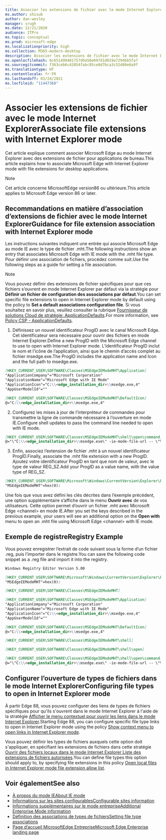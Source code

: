 ```yaml
---
title: Associer les extensions de fichier avec le mode Internet Explorer
ms.author: shisub
author: dan-wesley
manager: srugh
ms.date: 12/21/2020
audience: ITPro
ms.topic: conceptual
ms.prod: microsoft-edge
ms.localizationpriority: high
ms.collection: M365-modern-desktop
description: Associer les extensions de fichier avec le mode Internet Explorer
ms.openlocfilehash: 6c651499401757d9a58e697d1d019a7294bb5fa7
ms.sourcegitcommit: f363ceb6c42054fabc95ce8d7bca3c52d80e6a9f
ms.translationtype: HT
ms.contentlocale: fr-FR
ms.lasthandoff: 03/24/2021
ms.locfileid: "11447368"
---
```

# <a name="associate-file-extensions-with-internet-explorer-mode"></a><span data-ttu-id="76d5c-103">Associer les extensions de fichier avec le mode Internet Explorer</span><span class="sxs-lookup"><span data-stu-id="76d5c-103">Associate file extensions with Internet Explorer mode</span></span>

<span data-ttu-id="76d5c-104">Cet article explique comment associer Microsoft Edge au mode Internet Explorer avec des extensions de fichier pour applications de bureau.</span><span class="sxs-lookup"><span data-stu-id="76d5c-104">This article explains how to associate Microsoft Edge with Internet Explorer mode with file extensions for desktop applications.</span></span>

> [!NOTE]
> <span data-ttu-id="76d5c-105">Cet article concerne MicrosoftEdge version86 ou ultérieure.</span><span class="sxs-lookup"><span data-stu-id="76d5c-105">This article applies to Microsoft Edge version 86 or later.</span></span>

## <a name="guidance-for-file-extension-association-with-internet-explorer-mode"></a><span data-ttu-id="76d5c-106">Recommandations en matière d’association d’extensions de fichier avec le mode Internet Explorer</span><span class="sxs-lookup"><span data-stu-id="76d5c-106">Guidance for file extension association with Internet Explorer mode</span></span>

<span data-ttu-id="76d5c-107">Les instructions suivantes indiquent une entrée qui associe Microsoft Edge au mode IE avec le type de fichier .mht.</span><span class="sxs-lookup"><span data-stu-id="76d5c-107">The following instructions show an entry that associates Microsoft Edge with IE mode with the .mht file type.</span></span> <span data-ttu-id="76d5c-108">Pour définir une association de fichiers, procédez comme suit.</span><span class="sxs-lookup"><span data-stu-id="76d5c-108">Use the following steps as a guide for setting a file association.</span></span>

> [!NOTE]
> <span data-ttu-id="76d5c-109">Vous pouvez définir des extensions de fichier spécifiques pour que ces fichiers s’ouvrent en mode Internet Explorer par défaut via la stratégie pour **Définir un fichier de configuration des associations par défaut**.</span><span class="sxs-lookup"><span data-stu-id="76d5c-109">You can set specific file extensions to open in Internet Explorer mode by default using the policy to **Set a default associations configuration file**.</span></span> <span data-ttu-id="76d5c-110">Si vous souhaitez en savoir plus, veuillez consulter la rubrique [Fournisseur de solutions Cloud de stratégie: ApplicationDefaults](/windows/client-management/mdm/policy-csp-applicationdefaults#applicationdefaults-defaultassociationsconfiguration).</span><span class="sxs-lookup"><span data-stu-id="76d5c-110">For more information, see [Policy CSP - ApplicationDefaults](/windows/client-management/mdm/policy-csp-applicationdefaults#applicationdefaults-defaultassociationsconfiguration).</span></span>

1. <span data-ttu-id="76d5c-111">Définissez un nouvel identificateur ProgID avec le canal Microsoft Edge. Cet identificateur sera nécessaire pour ouvrir des fichiers en mode Internet Explorer.</span><span class="sxs-lookup"><span data-stu-id="76d5c-111">Define a new ProgID with the Microsoft Edge channel to use to open with Internet Explorer mode.</span></span> <span data-ttu-id="76d5c-112">L’identificateur ProgID inclut le nom et l’icône de l’application, ainsi que le chemin d’accès complet au fichier msedge.exe.</span><span class="sxs-lookup"><span data-stu-id="76d5c-112">The ProgID includes the application name and Icon and the full path to msedge.exe.</span></span>

```markdown
[HKEY_CURRENT_USER\SOFTWARE\Classes\MSEdgeIEModeMHT\Application]
"ApplicationCompany"="Microsoft Corporation"
"ApplicationName"="Microsoft Edge with IE Mode"
"ApplicationIcon"="C:\\<edge_installation_dir>\\msedge.exe,4"
"AppUserModelId"=""
```

```markdown
[HKEY_CURRENT_USER\SOFTWARE\Classes\MSEdgeIEModeMHT\DefaultIcon]
@="C:\\<edge_installation_dir>\\msedge.exe,4"
```

2. <span data-ttu-id="76d5c-113">Configurez les mises à jour de l’interpréteur de commandes pour transmettre la ligne de commande nécessaire à l’ouverture en mode IE.</span><span class="sxs-lookup"><span data-stu-id="76d5c-113">Configure shell updates to pass the command line needed to open with IE mode.</span></span>

```markdown
[HKEY_CURRENT_USER\SOFTWARE\Classes\MSEdgeIEModeMHT\shell\open\command]
@="\"C:\\<edge_installation_dir>\\msedge.exe\" -ie-mode-file-url -- \"%1\""
```

3. <span data-ttu-id="76d5c-114">Enfin, associez l’extension de fichier .mht à un nouvel identificateur ProgID.</span><span class="sxs-lookup"><span data-stu-id="76d5c-114">Finally, associate the .mht file extension with a new ProgID.</span></span> <span data-ttu-id="76d5c-115">Ajoutez votre identificateur ProgID en tant que nom de valeur, avec le type de valeur REG_SZ.</span><span class="sxs-lookup"><span data-stu-id="76d5c-115">Add your ProgID as a value name, with the value type of REG_SZ.</span></span>

```markdown
[HKEY_CURRENT_USER\SOFTWARE\Microsoft\Windows\CurrentVersion\Explorer\FileExts\.mht\OpenWithProgids]
"MSEdgeIEModeMHT"=hex(0):
```

<span data-ttu-id="76d5c-116">Une fois que vous avez défini les clés décrites dans l’exemple précédent, une option supplémentaire s’affiche dans le menu **Ouvrir avec** de vos utilisateurs. Cette option permet d’ouvrir un fichier .mht avec Microsoft Edge \<channel\> en mode IE.</span><span class="sxs-lookup"><span data-stu-id="76d5c-116">After you set the keys described in the previous example, your users will see an additional option on the **Open with** menu to open an .mht file using Microsoft Edge \<channel\> with IE mode.</span></span>

## <a name="registry-example"></a><span data-ttu-id="76d5c-117">Exemple de registre</span><span class="sxs-lookup"><span data-stu-id="76d5c-117">Registry Example</span></span>

<span data-ttu-id="76d5c-118">Vous pouvez enregistrer l’extrait de code suivant sous la forme d’un fichier .reg, puis l’importer dans le registre.</span><span class="sxs-lookup"><span data-stu-id="76d5c-118">You can save the following code snippet as a .reg file and import it into the registry.</span></span>

```markdown
Windows Registry Editor Version 5.00

[HKEY_CURRENT_USER\SOFTWARE\Microsoft\Windows\CurrentVersion\Explorer\FileExts\.mht\OpenWithProgids]
"MSEdgeIEModeMHT"=hex(0):

[HKEY_CURRENT_USER\SOFTWARE\Classes\MSEdgeIEModeMHT]

[HKEY_CURRENT_USER\SOFTWARE\Classes\MSEdgeIEModeMHT\Application]
"ApplicationCompany"="Microsoft Corporation"
"ApplicationName"="Microsoft Edge with IE Mode"
"ApplicationIcon"="C:\\<edge_installation_dir>\\msedge.exe,4"
"AppUserModelId"=""

[HKEY_CURRENT_USER\SOFTWARE\Classes\MSEdgeIEModeMHT\DefaultIcon]
@="C:\\<edge_installation_dir>\\msedge.exe,4"

[HKEY_CURRENT_USER\SOFTWARE\Classes\MSEdgeIEModeMHT\shell]

[HKEY_CURRENT_USER\SOFTWARE\Classes\MSEdgeIEModeMHT\shell\open]

[HKEY_CURRENT_USER\SOFTWARE\Classes\MSEdgeIEModeMHT\shell\open\command]
@="\"C:\\<edge_installation_dir>\\msedge.exe\" -ie-mode-file-url -- \"%1\""

```
## <a name="configuring-file-types-to-open-in-internet-explorer-mode"></a><span data-ttu-id="76d5c-119">Configurer l’ouverture de types de fichiers dans le mode Internet Explorer</span><span class="sxs-lookup"><span data-stu-id="76d5c-119">Configuring file types to open in Internet Explorer mode</span></span>

<span data-ttu-id="76d5c-120">À partir Edge 88, vous pouvez configurer des liens de types de fichiers spécifiques pour qu'ils s'ouvrent dans le mode Internet Explorer à l'aide de la stratégie [Afficher le menu contextuel pour ouvrir les liens dans le mode Internet Explorer](./microsoft-edge-policies.md#show-context-menu-to-open-a-link-in-internet-explorer-mode).</span><span class="sxs-lookup"><span data-stu-id="76d5c-120">Starting Edge 88, you can configure specific file type links to open in Internet Explorer mode using the policy [Show context menu to open links in Internet Explorer mode](./microsoft-edge-policies.md#show-context-menu-to-open-a-link-in-internet-explorer-mode).</span></span> 

<span data-ttu-id="76d5c-121">Vous pouvez définir les types de fichiers auxquels cette option doit s'appliquer, en spécifiant les extensions de fichiers dans cette stratégie [Ouvrir des fichiers locaux dans le mode Internet Explorer Liste des extensions de fichiers autorisées](./microsoft-edge-policies.md#internetexplorerintegrationlocalfileextensionallowlist).</span><span class="sxs-lookup"><span data-stu-id="76d5c-121">You can define file types this option should apply to, by specifying file extensions in this policy [Open local files in Internet Explorer mode file extension allow list](./microsoft-edge-policies.md#internetexplorerintegrationlocalfileextensionallowlist).</span></span> 

## <a name="see-also"></a><span data-ttu-id="76d5c-122">Voir également</span><span class="sxs-lookup"><span data-stu-id="76d5c-122">See also</span></span>

- [<span data-ttu-id="76d5c-123">À propos du mode IE</span><span class="sxs-lookup"><span data-stu-id="76d5c-123">About IE mode</span></span>](./edge-ie-mode.md)
- [<span data-ttu-id="76d5c-124">Informations sur les sites configurables</span><span class="sxs-lookup"><span data-stu-id="76d5c-124">Configurable sites information</span></span>](./edge-learnmore-configurable-sites-ie-mode.md)
- [<span data-ttu-id="76d5c-125">Informations supplémentaires sur le mode entreprise</span><span class="sxs-lookup"><span data-stu-id="76d5c-125">Additional Enterprise Mode information</span></span>](/internet-explorer/ie11-deploy-guide/enterprise-mode-overview-for-ie11)
- [<span data-ttu-id="76d5c-126">Définition des associations de types de fichiers</span><span class="sxs-lookup"><span data-stu-id="76d5c-126">Setting file type associations</span></span>](/windows/win32/shell/fa-file-types)
- [<span data-ttu-id="76d5c-127">Page d’accueil MicrosoftEdge Entreprise</span><span class="sxs-lookup"><span data-stu-id="76d5c-127">Microsoft Edge Enterprise landing page</span></span>](https://aka.ms/EdgeEnterprise)